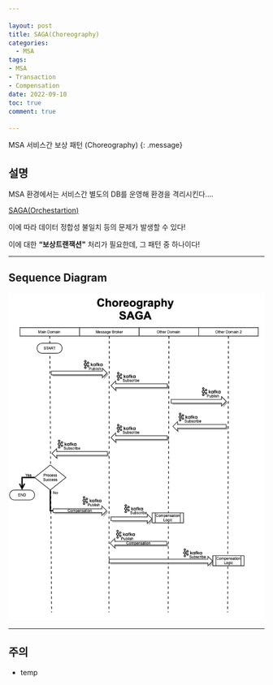 ```yaml
---

layout: post
title: SAGA(Choreography)
categories:
  - MSA
tags:
- MSA
- Transaction
- Compensation
date: 2022-09-10
toc: true
comment: true

---
```


MSA 서비스간 보상 패턴 (Choreography)
{: .message}

## 설명

MSA 환경에서는 서비스간 별도의 DB를 운영해 환경을 격리시킨다….

[SAGA(Orchestartion)](https://leejyeon.github.io/msa/2022/09/03/SAGA(Orchestration)/)

이에 따라 데이터 정합성 불일치 등의 문제가 발생할 수 있다!

이에 대한 **“보상트랜잭션"** 처리가 필요한데, 그 패턴 중 하나이다!

---

## Sequence Diagram

![SAGA(Choreography)](/assets/img/SAGA(Choreography).png)

---

## 주의

- temp